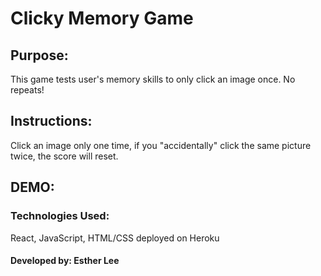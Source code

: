 # Clicky Memory Game

## Purpose:

This game tests user's memory skills to only click an image once. No repeats!

## Instructions: 
Click an image only one time, if you "accidentally" click the same picture twice, the score will reset.

## DEMO: 

### Technologies Used: 
React, JavaScript, HTML/CSS deployed on Heroku

#### Developed by: Esther Lee